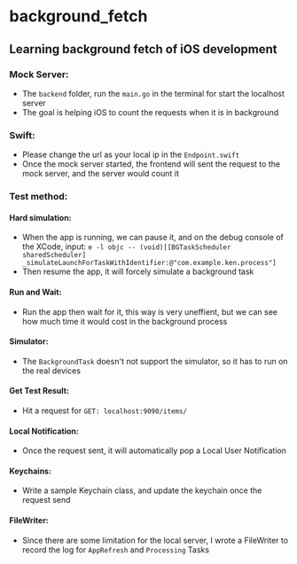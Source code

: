 # background_fetch
## Learning background fetch of iOS development 

### Mock Server: 
* The `backend` folder, run the `main.go` in the terminal for start the localhost server
* The goal is helping iOS to count the requests when it is in background

### Swift: 
* Please change the url as your local ip in the `Endpoint.swift`
* Once the mock server started, the frontend will sent the request to the mock server, and the server would count it

### Test method: 

#### Hard simulation: 
* When the app is running, we can pause it, and on the debug console of the XCode, input: 
`e -l objc -- (void)[[BGTaskScheduler sharedScheduler] _simulateLaunchForTaskWithIdentifier:@"com.example.ken.process"]`
* Then resume the app, it will forcely simulate a background task 

#### Run and Wait:
* Run the app then wait for it, this way is very uneffient, but we can see how much time it would cost in the background process 

#### Simulator: 
* The `BackgroundTask` doesn't not support the simulator, so it has to run on the real devices 

#### Get Test Result:
* Hit a request for `GET: localhost:9090/items/`

#### Local Notification:
* Once the request sent, it will automatically pop a Local User Notification

#### Keychains:
* Write a sample Keychain class, and update the keychain once the request send

#### FileWriter: 
* Since there are some limitation for the local server, I wrote a FileWriter to record the log for `AppRefresh` and `Processing` Tasks
